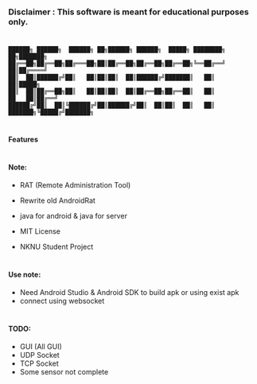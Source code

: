 ### Disclaimer : This software is meant for educational purposes only.
#

```
██████╗ ██████╗  ██████╗ ██╗██████╗ ██████╗  █████╗ ████████╗             ██╗███████╗
██╔══██╗██╔══██╗██╔═══██╗██║██╔══██╗██╔══██╗██╔══██╗╚══██╔══╝             ██║██╔════╝
██║  ██║██████╔╝██║   ██║██║██║  ██║██████╔╝███████║   ██║                ██║█████╗
██║  ██║██╔══██╗██║   ██║██║██║  ██║██╔══██╗██╔══██║   ██║           ██   ██║██╔══╝
██████╔╝██║  ██║╚██████╔╝██║██████╔╝██║  ██║██║  ██║   ██║  ███████╗╚█████╔╝███████╗
```
#
#### Features

#
#### Note:

* RAT (Remote Administration Tool)

* Rewrite old AndroidRat 

* java for android & java for server

* MIT License

* NKNU Student Project

#
#### Use note:
* Need Android Studio & Android SDK to build apk or using exist apk
* connect using websocket
#
#### TODO:
* GUI (All GUI)
* UDP Socket
* TCP Socket
* Some sensor not complete
# 
